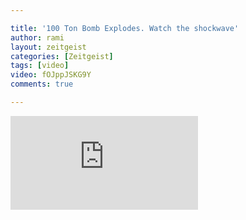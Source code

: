 ```yaml
---

title: '100 Ton Bomb Explodes. Watch the shockwave'
author: rami
layout: zeitgeist
categories: [Zeitgeist]
tags: [video]
video: fOJppJSKG9Y
comments: true

---
```


<div clas="iframe-container">
  <iframe src="https://www.youtube-nocookie.com/embed/fOJppJSKG9Y" frameborder='0' allow='autoplay; encrypted-media' allowfullscreen></iframe>
</div>
